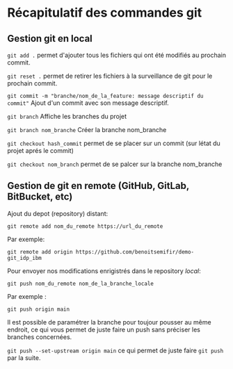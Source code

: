 # Récapitulatif des commandes git

## Gestion git en local

`git add .` permet d'ajouter tous les fichiers qui ont été modifiés au prochain commit.

`git reset .` permet de retirer les fichiers à la surveillance de git pour le prochain commit.

`git commit -m "branche/nom_de_la_feature: message descriptif du commit"` Ajout d'un commit avec son message descriptif.

`git branch` Affiche les branches du projet

`git branch nom_branche` Créer la branche nom_branche

`git checkout hash_commit` permet de se placer sur un commit (sur létat du projet aprés le commit)

`git checkout nom_branch` permet de se palcer sur la branche nom_branche

## Gestion de git en remote (GitHub, GitLab, BitBucket, etc)

Ajout du depot (repository) distant:

`git remote add nom_du_remote https://url_du_remote`

Par exemple:

`git remote add origin https://github.com/benoitsemifir/demo-git_idp_ibm`

Pour envoyer nos modifications enrigistrés dans le repository *local*:

`git push nom_du_remote nom_de_la_branche_locale`

Par exemple :

`git push origin main`

Il est possible de paramétrer la branche pour toujour pousser au même endroit, ce qui vous permet de juste faire un push sans préciser les branches concernées.

`git push --set-upstream origin main` ce qui permet de juste faire `git push` par la suite.
